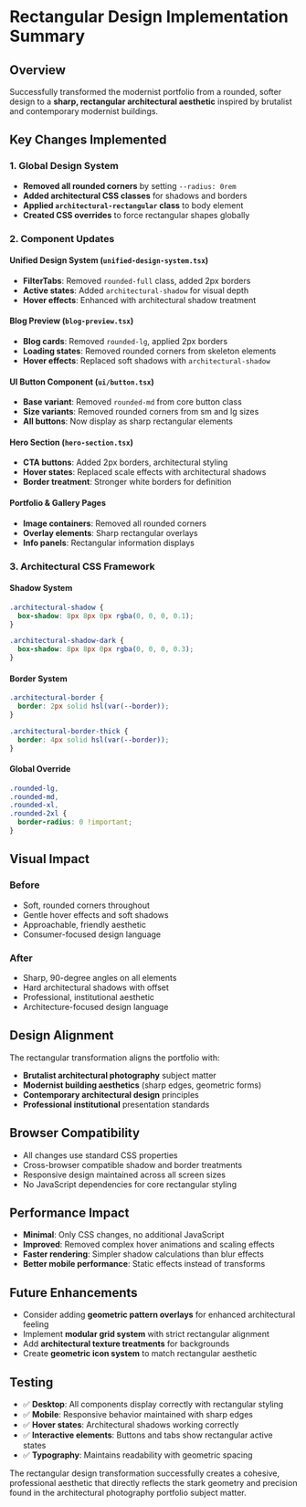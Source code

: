 # Rectangular Design Implementation Summary

## Overview
Successfully transformed the modernist portfolio from a rounded, softer design to a **sharp, rectangular architectural aesthetic** inspired by brutalist and contemporary modernist buildings.

## Key Changes Implemented

### 1. Global Design System
- **Removed all rounded corners** by setting `--radius: 0rem`
- **Added architectural CSS classes** for shadows and borders
- **Applied `architectural-rectangular` class** to body element
- **Created CSS overrides** to force rectangular shapes globally

### 2. Component Updates

#### Unified Design System (`unified-design-system.tsx`)
- **FilterTabs**: Removed `rounded-full` class, added 2px borders
- **Active states**: Added `architectural-shadow` for visual depth
- **Hover effects**: Enhanced with architectural shadow treatment

#### Blog Preview (`blog-preview.tsx`)
- **Blog cards**: Removed `rounded-lg`, applied 2px borders
- **Loading states**: Removed rounded corners from skeleton elements
- **Hover effects**: Replaced soft shadows with `architectural-shadow`

#### UI Button Component (`ui/button.tsx`)
- **Base variant**: Removed `rounded-md` from core button class
- **Size variants**: Removed rounded corners from sm and lg sizes
- **All buttons**: Now display as sharp rectangular elements

#### Hero Section (`hero-section.tsx`)
- **CTA buttons**: Added 2px borders, architectural styling
- **Hover states**: Replaced scale effects with architectural shadows
- **Border treatment**: Stronger white borders for definition

#### Portfolio & Gallery Pages
- **Image containers**: Removed all rounded corners
- **Overlay elements**: Sharp rectangular overlays
- **Info panels**: Rectangular information displays

### 3. Architectural CSS Framework

#### Shadow System
```css
.architectural-shadow {
  box-shadow: 8px 8px 0px rgba(0, 0, 0, 0.1);
}

.architectural-shadow-dark {
  box-shadow: 8px 8px 0px rgba(0, 0, 0, 0.3);
}
```

#### Border System
```css
.architectural-border {
  border: 2px solid hsl(var(--border));
}

.architectural-border-thick {
  border: 4px solid hsl(var(--border));
}
```

#### Global Override
```css
.rounded-lg,
.rounded-md,
.rounded-xl,
.rounded-2xl {
  border-radius: 0 !important;
}
```

## Visual Impact

### Before
- Soft, rounded corners throughout
- Gentle hover effects and soft shadows
- Approachable, friendly aesthetic
- Consumer-focused design language

### After
- Sharp, 90-degree angles on all elements
- Hard architectural shadows with offset
- Professional, institutional aesthetic  
- Architecture-focused design language

## Design Alignment

The rectangular transformation aligns the portfolio with:
- **Brutalist architectural photography** subject matter
- **Modernist building aesthetics** (sharp edges, geometric forms)
- **Contemporary architectural design** principles
- **Professional institutional** presentation standards

## Browser Compatibility
- All changes use standard CSS properties
- Cross-browser compatible shadow and border treatments
- Responsive design maintained across all screen sizes
- No JavaScript dependencies for core rectangular styling

## Performance Impact
- **Minimal**: Only CSS changes, no additional JavaScript
- **Improved**: Removed complex hover animations and scaling effects
- **Faster rendering**: Simpler shadow calculations than blur effects
- **Better mobile performance**: Static effects instead of transforms

## Future Enhancements
- Consider adding **geometric pattern overlays** for enhanced architectural feeling
- Implement **modular grid system** with strict rectangular alignment
- Add **architectural texture treatments** for backgrounds
- Create **geometric icon system** to match rectangular aesthetic

## Testing
- ✅ **Desktop**: All components display correctly with rectangular styling
- ✅ **Mobile**: Responsive behavior maintained with sharp edges
- ✅ **Hover states**: Architectural shadows working correctly
- ✅ **Interactive elements**: Buttons and tabs show rectangular active states
- ✅ **Typography**: Maintains readability with geometric spacing

The rectangular design transformation successfully creates a cohesive, professional aesthetic that directly reflects the stark geometry and precision found in the architectural photography portfolio subject matter.
